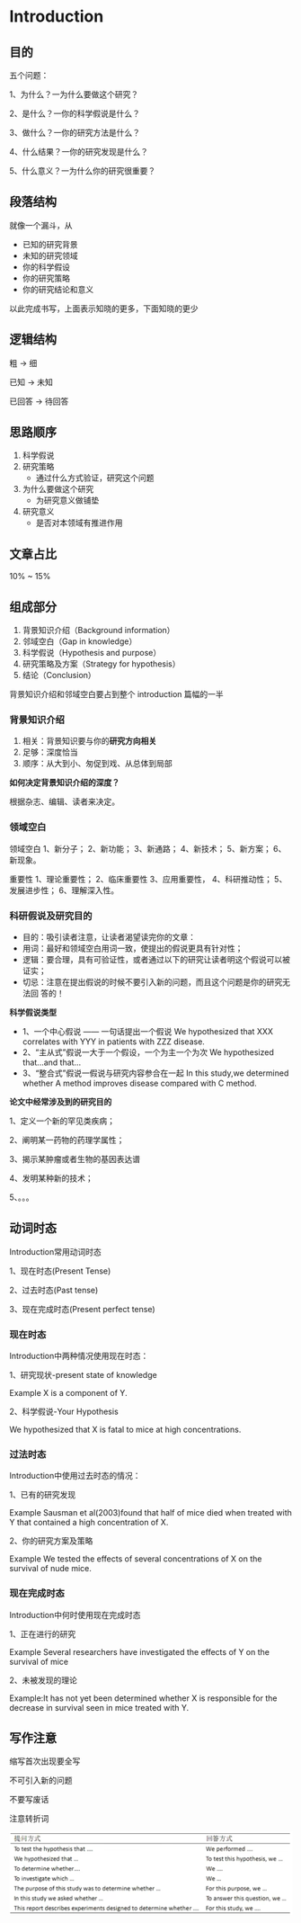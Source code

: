 # Introduction

## 目的

五个问题：

1、为什么？一为什么要做这个研究？

2、是什么？一你的科学假说是什么？

3、做什么？一你的研究方法是什么？

4、什么结果？一你的研究发现是什么？

5、什么意义？一为什么你的研究很重要？

## 段落结构

就像一个漏斗，从

+ 已知的研究背景
+ 未知的研究领域
+ 你的科学假设
+ 你的研究策略
+ 你的研究结论和意义

以此完成书写，上面表示知晓的更多，下面知晓的更少

## 逻辑结构

粗 $\rightarrow$ 细

已知 $\rightarrow$ 未知

已回答 $\rightarrow$ 待回答

## 思路顺序

1. 科学假说
2. 研究策略
   + 通过什么方式验证，研究这个问题
3. 为什么要做这个研究
   + 为研究意义做铺垫
4. 研究意义
   + 是否对本领域有推进作用

## 文章占比

10% ~ 15%

## 组成部分

1. 背景知识介绍（Background information）
2. 邻域空白（Gap in knowledge）
3. 科学假说（Hypothesis and purpose）
4. 研究策略及方案（Strategy for hypothesis）
5. 结论（Conclusion）

背景知识介绍和邻域空白要占到整个 introduction 篇幅的一半

### 背景知识介绍

1. 相关：背景知识要与你的**研究方向相关**
2. 足够：深度恰当
3. 顺序：从大到小、匆促到戏、从总体到局部

**如何决定背景知识介绍的深度？**

根据杂志、编辑、读者来决定。

### 领域空白

领域空白
1、新分子；
2、新功能；
3、新通路；
4、新技术；
5、新方案；
6、新现象。

重要性
1、理论重要性；
2、临床重要性
3、应用重要性，
4、科研推动性；
5、发展进步性；
6、理解深入性。

### 科研假说及研究目的

+ 目的：吸引读者注意，让读者渴望读完你的文章：
+ 用词：最好和领域空白用词一致，使提出的假说更具有针对性；
+ 逻辑：要合理，具有可验证性，或者通过以下的研究让读者明这个假说可以被证实；
+ 切忌：注意在提出假说的时候不要引入新的问题，而且这个问题是你的研究无法回 答的！

**科学假说类型**

+ 1、一个中心假说 —— 一句话提出一个假说
  We hypothesized that XXX correlates with YYY in patients with ZZZ disease.
+ 2、“主从式”假说一大于一个假设，一个为主一个为次
  We hypothesized that...and that...
+ 3、“整合式”假说一假说与研究内容参合在一起
  In this study,we determined whether A method improves disease compared with C method.

**论文中经常涉及到的研究目的**

1、定义一个新的罕见类疾病；

2、阐明某一药物的药理学属性；

3、揭示某肿瘤或者生物的基因表达谱

4、发明某种新的技术；

5、。。。

## 动词时态

Introduction常用动词时态

1、现在时态(Present Tense)

2、过去时态(Past tense)

3、现在完成时态(Present perfect tense)

### 现在时态

Introduction中两种情况使用现在时态：

1、研究现状-present state of knowledge

Example X is a component of Y.

2、科学假说-Your Hypothesis

We hypothesized that X is fatal to mice at high concentrations.

### 过法时态

Introduction中使用过去时态的情况：

1、已有的研究发现

Example Sausman et al(2003)found that half of mice died when treated with Y that contained a high concentration of X.

2、你的研究方案及策略

Example We tested the effects of several concentrations of X on the survival of nude mice.

### 现在完成时态

Introduction中何时使用现在完成时态

1、正在进行的研究

Example Several researchers have investigated the effects of Y on the survival of mice

2、未被发现的理论

Example:It has not yet been determined whether X is responsible for the decrease in survival seen in mice treated with Y.

## 写作注意

缩写首次出现要全写

不可引入新的问题

不要写废话

注意转折词

![image-20221114150916188](img\image-20221114150916188-1672574774903-2.png)
